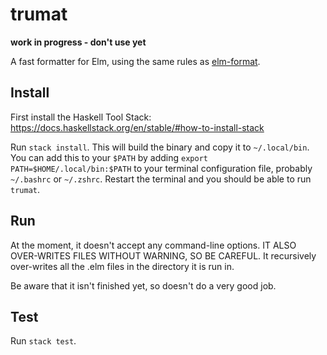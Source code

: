 # trumat

**work in progress - don't use yet**

A fast formatter for Elm, using the same rules as [elm-format](https://github.com/avh4/elm-format).

## Install

First install the Haskell Tool Stack: https://docs.haskellstack.org/en/stable/#how-to-install-stack

Run `stack install`. This will build the binary and copy it to `~/.local/bin`. You can add this to your `$PATH` by adding `export PATH=$HOME/.local/bin:$PATH` to your terminal configuration file, probably `~/.bashrc` or `~/.zshrc`. Restart the terminal and you should be able to run `trumat`.

## Run

At the moment, it doesn't accept any command-line options. IT ALSO OVER-WRITES FILES WITHOUT WARNING, SO BE CAREFUL. It recursively over-writes all the .elm files in the directory it is run in.

Be aware that it isn't finished yet, so doesn't do a very good job.

## Test

Run `stack test`.
